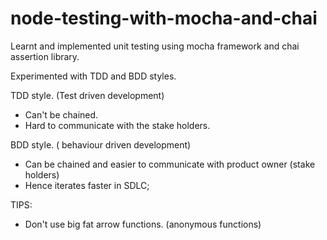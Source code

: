 # node-testing-with-mocha-and-chai

Learnt and implemented unit testing using mocha framework and chai assertion library.

Experimented with TDD and BDD styles.

TDD style. (Test driven development)
 - Can't be chained.
 - Hard to communicate with the stake holders.

BDD style. ( behaviour driven development)
- Can be chained and easier to communicate with product owner (stake holders)
- Hence iterates faster in SDLC;

TIPS:
 - Don't use big fat arrow functions. (anonymous functions)